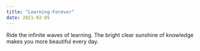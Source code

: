 ```yaml
---
title: "Learning-Forever"
date: 2021-02-05
---
```

Ride the infinite waves of learning. The bright clear sunshine of knowledge makes you more beautiful every day. 

